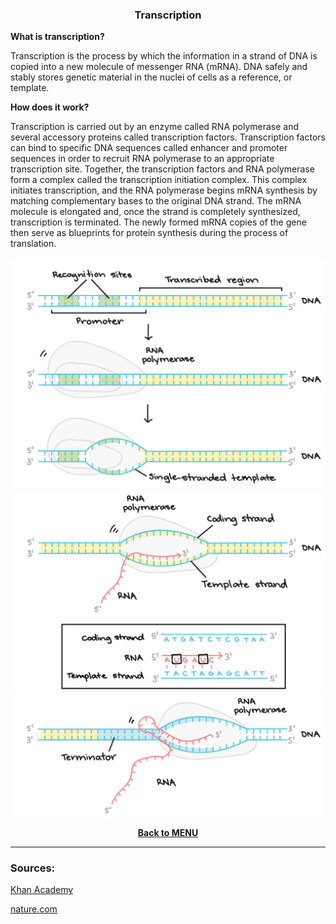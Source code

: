 <div align="center">
  <h3>Transcription</h3>
</div>

**What is transcription?**

Transcription is the process by which the information in a strand of DNA is copied into a new molecule of messenger RNA (mRNA). DNA safely and stably stores genetic material in the nuclei of cells as a reference, or template.

**How does it work?**

Transcription is carried out by an enzyme called RNA polymerase and several accessory proteins called transcription factors. Transcription factors can bind to specific DNA sequences called enhancer and promoter sequences in order to recruit RNA polymerase to an appropriate transcription site. Together, the transcription factors and RNA polymerase form a complex called the transcription initiation complex. This complex initiates transcription, and the RNA polymerase begins mRNA synthesis by matching complementary bases to the original DNA strand. The mRNA molecule is elongated and, once the strand is completely synthesized, transcription is terminated. The newly formed mRNA copies of the gene then serve as blueprints for protein synthesis during the process of translation.


<div align="center">
  <img src="..\..\..\assets/lesson materials/transcription1.png">
</div>

<div align="center">
  <img src="..\..\..\assets/lesson materials/transcription2.png">
</div>

<div align="center">
  <img src="..\..\..\assets/lesson materials/transcription3.png">
</div>

**<p align="center"><a href="https://github.com/codingburgas/2122-10-biology-YVSimeonova19/tree/main/documents/lesson%20materials">Back to MENU</a></p>**

---

### Sources:
<p><a href="https://www.khanacademy.org/science/ap-biology/gene-expression-and-regulation/transcription-and-rna-processing/a/overview-of-transcription">Khan Academy</a></p>
<p><a href="https://www.nature.com/scitable/definition/transcription-dna-transcription-87/#:~:text=Transcription%20is%20the%20process%20by,as%20a%20reference%2C%20or%20template.">nature.com</a></p>